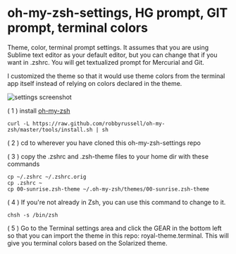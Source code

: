 # oh-my-zsh-settings, HG prompt, GIT prompt, terminal colors
Theme, color, terminal prompt settings.  It assumes that you are using Sublime text editor as your default editor, but you can change that if you want in .zshrc.  You will get textualized prompt for Mercurial and Git.

I customized the theme so that it would use theme colors from the terminal app itself instead of relying on colors declared in the theme.

![settings screenshot](http://i.imgur.com/t2FZ55M.png?1)

( 1 ) install [oh-my-zsh](https://github.com/robbyrussell/oh-my-zsh)
```
curl -L https://raw.github.com/robbyrussell/oh-my-zsh/master/tools/install.sh | sh
```
( 2 ) cd to wherever you have cloned this oh-my-zsh-settings repo

( 3 ) copy the .zshrc and .zsh-theme files to your home dir with these commands
```
cp ~/.zshrc ~/.zshrc.orig
cp .zshrc ~
cp 00-sunrise.zsh-theme ~/.oh-my-zsh/themes/00-sunrise.zsh-theme
```
( 4 ) If you're not already in Zsh, you can use this command to change to it.
```
chsh -s /bin/zsh
```
( 5 ) Go to the Terminal settings area and click the GEAR in the bottom left so that you can import the theme in this repo: royal-theme.terminal.  This will give you terminal colors based on the Solarized theme.